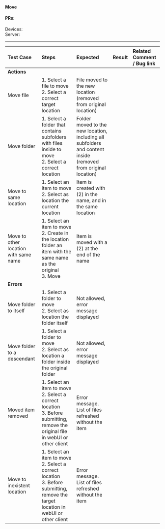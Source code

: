 #### Move 

#### PRs: 

Devices: <br>
Server: 


---

 
| Test Case | Steps | Expected | Result | Related Comment / Bug link | 
| :-------- | :---- | :------- | :----: | :------------------------- | 
|**Actions**||||||
| Move file  | 1. Select a file to move<br>2. Select a correct target location | File moved to the new location (removed from original location)|   |  |
| Move folder | 1. Select a folder that contains subfolders with files inside to move<br>2. Select a correct location | Folder moved to the new location, including all subfolders and content inside (removed from original location)|  | |
| Move to same location | 1. Select an item to move<br>2. Select as location the current location | Item is created with (2) in the name, and in the same location |  |  |
| Move to other location with same name | 1. Select an item to move<br>2. Create in the location folder an item with the same name as the original<br>3. Move | Item is moved with a (2) at the end of the name |  |  |
|**Errors**||||||
| Move folder to itself | 1. Select a folder to move<br>2. Select as location the folder itself | Not allowed, error message displayed |  |   
| Move folder to a descendant | 1. Select a folder to move<br>2. Select as location a folder inside the original folder | Not allowed, error message displayed |  |   |
| Moved item removed | 1. Select an item to move<br>2. Select a correct location<br>3. Before submitting, remove the original file in webUI or other client | Error message. List of files refreshed without the item |  |  |
| Move to inexistent location | 1. Select an item to move<br>2. Select a correct location<br>3. Before submitting, remove the target location in webUI or other client | Error message. List of files refreshed without the item |  |  |

